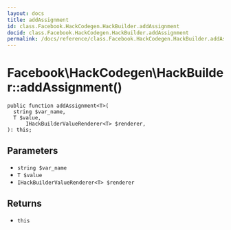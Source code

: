```yaml
---
layout: docs
title: addAssignment
id: class.Facebook.HackCodegen.HackBuilder.addAssignment
docid: class.Facebook.HackCodegen.HackBuilder.addAssignment
permalink: /docs/reference/class.Facebook.HackCodegen.HackBuilder.addAssignment.md
---
```

# Facebook\\HackCodegen\\HackBuilder::addAssignment()




``` Hack
public function addAssignment<T>(
  string $var_name,
  T $value,
      IHackBuilderValueRenderer<T> $renderer,
): this;
```




## Parameters




- ` string $var_name `
- ` T $value `
- ` IHackBuilderValueRenderer<T> $renderer `




## Returns




+ ` this `